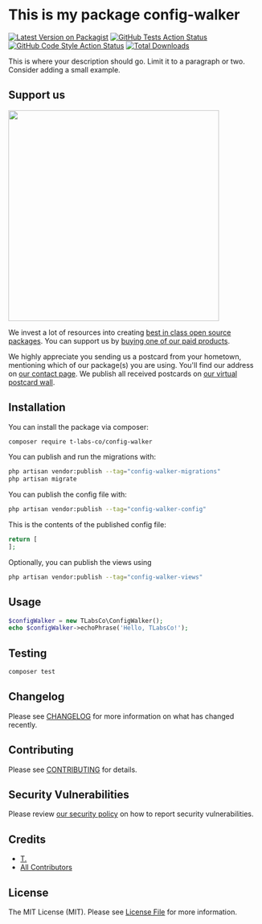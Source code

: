 # This is my package config-walker

[![Latest Version on Packagist](https://img.shields.io/packagist/v/t-labs-co/config-walker.svg?style=flat-square)](https://packagist.org/packages/t-labs-co/config-walker)
[![GitHub Tests Action Status](https://img.shields.io/github/actions/workflow/status/t-labs-co/config-walker/run-tests.yml?branch=main&label=tests&style=flat-square)](https://github.com/t-labs-co/config-walker/actions?query=workflow%3Arun-tests+branch%3Amain)
[![GitHub Code Style Action Status](https://img.shields.io/github/actions/workflow/status/t-labs-co/config-walker/fix-php-code-style-issues.yml?branch=main&label=code%20style&style=flat-square)](https://github.com/t-labs-co/config-walker/actions?query=workflow%3A"Fix+PHP+code+style+issues"+branch%3Amain)
[![Total Downloads](https://img.shields.io/packagist/dt/t-labs-co/config-walker.svg?style=flat-square)](https://packagist.org/packages/t-labs-co/config-walker)

This is where your description should go. Limit it to a paragraph or two. Consider adding a small example.

## Support us

[<img src="https://github-ads.s3.eu-central-1.amazonaws.com/config-walker.jpg?t=1" width="419px" />](https://spatie.be/github-ad-click/config-walker)

We invest a lot of resources into creating [best in class open source packages](https://spatie.be/open-source). You can support us by [buying one of our paid products](https://spatie.be/open-source/support-us).

We highly appreciate you sending us a postcard from your hometown, mentioning which of our package(s) you are using. You'll find our address on [our contact page](https://spatie.be/about-us). We publish all received postcards on [our virtual postcard wall](https://spatie.be/open-source/postcards).

## Installation

You can install the package via composer:

```bash
composer require t-labs-co/config-walker
```

You can publish and run the migrations with:

```bash
php artisan vendor:publish --tag="config-walker-migrations"
php artisan migrate
```

You can publish the config file with:

```bash
php artisan vendor:publish --tag="config-walker-config"
```

This is the contents of the published config file:

```php
return [
];
```

Optionally, you can publish the views using

```bash
php artisan vendor:publish --tag="config-walker-views"
```

## Usage

```php
$configWalker = new TLabsCo\ConfigWalker();
echo $configWalker->echoPhrase('Hello, TLabsCo!');
```

## Testing

```bash
composer test
```

## Changelog

Please see [CHANGELOG](CHANGELOG.md) for more information on what has changed recently.

## Contributing

Please see [CONTRIBUTING](CONTRIBUTING.md) for details.

## Security Vulnerabilities

Please review [our security policy](../../security/policy) on how to report security vulnerabilities.

## Credits

- [T.](https://github.com/ty-huynh)
- [All Contributors](../../contributors)

## License

The MIT License (MIT). Please see [License File](LICENSE.md) for more information.
